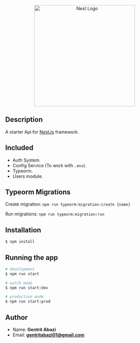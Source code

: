 <p align="center">
  <a href="http://nestjs.com/" target="blank">
    <img src="https://nestjs.com/img/logo_text.svg" width="320" alt="Nest Logo" />
  </a>
</p>


## Description

A starter Api for [NestJs](https://github.com/nestjs/nest) framework.

## Included

* Auth System.
* Config Service (To work with `.env`).
* Typeorm.
* Users module.

## Typeorm Migrations

Create migration:
`npm run typeorm:migration:create {name}`

Run migrations:
`npm run typeorm:migration:run`

## Installation

```bash
$ npm install
```

## Running the app

```bash
# development
$ npm run start

# watch mode
$ npm run start:dev

# production mode
$ npm run start:prod
```

## Author

* Name: **Gentrit Abazi**
* Email: **gentritabazi01@gmail.com**